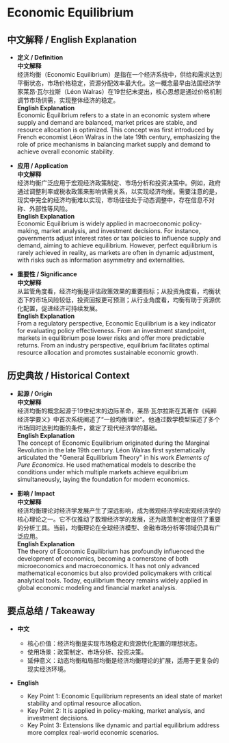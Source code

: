 # Economic Equilibrium

## 中文解释 / English Explanation

* **定义 / Definition**  
  **中文解释**  
  经济均衡（Economic Equilibrium）是指在一个经济系统中，供给和需求达到平衡状态，市场价格稳定，资源分配效率最大化。这一概念最早由法国经济学家莱昂·瓦尔拉斯（Léon Walras）在19世纪末提出，核心思想是通过价格机制调节市场供需，实现整体经济的稳定。  
  **English Explanation**  
  Economic Equilibrium refers to a state in an economic system where supply and demand are balanced, market prices are stable, and resource allocation is optimized. This concept was first introduced by French economist Léon Walras in the late 19th century, emphasizing the role of price mechanisms in balancing market supply and demand to achieve overall economic stability.

* **应用 / Application**  
  **中文解释**  
  经济均衡广泛应用于宏观经济政策制定、市场分析和投资决策中。例如，政府通过调整利率或税收政策来影响供需关系，以实现经济均衡。需要注意的是，现实中完全的经济均衡难以实现，市场往往处于动态调整中，存在信息不对称、外部性等风险。  
  **English Explanation**  
  Economic Equilibrium is widely applied in macroeconomic policy-making, market analysis, and investment decisions. For instance, governments adjust interest rates or tax policies to influence supply and demand, aiming to achieve equilibrium. However, perfect equilibrium is rarely achieved in reality, as markets are often in dynamic adjustment, with risks such as information asymmetry and externalities.

* **重要性 / Significance**  
  **中文解释**  
  从监管角度看，经济均衡是评估政策效果的重要指标；从投资角度看，均衡状态下的市场风险较低，投资回报更可预测；从行业角度看，均衡有助于资源优化配置，促进经济可持续发展。  
  **English Explanation**  
  From a regulatory perspective, Economic Equilibrium is a key indicator for evaluating policy effectiveness. From an investment standpoint, markets in equilibrium pose lower risks and offer more predictable returns. From an industry perspective, equilibrium facilitates optimal resource allocation and promotes sustainable economic growth.

## 历史典故 / Historical Context

* **起源 / Origin**  
  **中文解释**  
  经济均衡的概念起源于19世纪末的边际革命，莱昂·瓦尔拉斯在其著作《纯粹经济学要义》中首次系统阐述了“一般均衡理论”。他通过数学模型描述了多个市场同时达到均衡的条件，奠定了现代经济学的基础。  
  **English Explanation**  
  The concept of Economic Equilibrium originated during the Marginal Revolution in the late 19th century. Léon Walras first systematically articulated the "General Equilibrium Theory" in his work *Elements of Pure Economics*. He used mathematical models to describe the conditions under which multiple markets achieve equilibrium simultaneously, laying the foundation for modern economics.

* **影响 / Impact**  
  **中文解释**  
  经济均衡理论对经济学发展产生了深远影响，成为微观经济学和宏观经济学的核心理论之一。它不仅推动了数理经济学的发展，还为政策制定者提供了重要的分析工具。当前，均衡理论在全球经济模型、金融市场分析等领域仍具有广泛应用。  
  **English Explanation**  
  The theory of Economic Equilibrium has profoundly influenced the development of economics, becoming a cornerstone of both microeconomics and macroeconomics. It has not only advanced mathematical economics but also provided policymakers with critical analytical tools. Today, equilibrium theory remains widely applied in global economic modeling and financial market analysis.

## 要点总结 / Takeaway

* **中文**  
  - 核心价值：经济均衡是实现市场稳定和资源优化配置的理想状态。  
  - 使用场景：政策制定、市场分析、投资决策。  
  - 延伸意义：动态均衡和局部均衡是经济均衡理论的扩展，适用于更复杂的现实经济环境。  

* **English**  
  - Key Point 1: Economic Equilibrium represents an ideal state of market stability and optimal resource allocation.  
  - Key Point 2: It is applied in policy-making, market analysis, and investment decisions.  
  - Key Point 3: Extensions like dynamic and partial equilibrium address more complex real-world economic scenarios.
